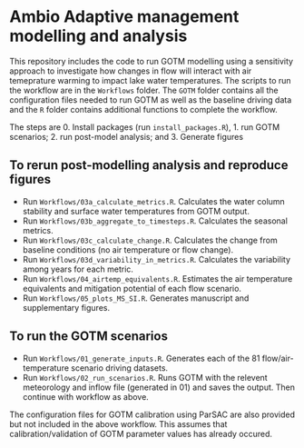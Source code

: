 # Ambio Adaptive management modelling and analysis
This repository includes the code to run GOTM modelling using a sensitivity approach to investigate how changes in flow will interact with air temeprature warming to impact lake water temperatures. 
The scripts to run the workflow are in the `Workflows` folder. The `GOTM` folder contains all the configuration files needed to run GOTM as well as the baseline driving data and the `R` folder contains additional functions to complete the workflow. 

The steps are 0. Install packages (run `install_packages.R`), 1. run GOTM scenarios; 2. run post-model analysis; and 3. Generate figures


## To rerun post-modelling analysis and reproduce figures
- Run `Workflows/03a_calculate_metrics.R`. Calculates the water column stability and surface water temperatures from GOTM output. 
- Run `Workflows/03b_aggregate_to_timesteps.R`. Calculates the seasonal metrics.
- Run `Workflows/03c_calculate_change.R`. Calculates the change from baseline conditions (no air temperature or flow change).
- Run `Workflows/03d_variability_in_metrics.R`. Calculates the variability among years for each metric.
- Run `Workflows/04_airtemp_equivalents.R`. Estimates the air temperature equivalents and mitigation potential of each flow scenario. 
- Run `Workflows/05_plots_MS_SI.R`. Generates manuscript and supplementary figures. 
  
## To run the GOTM scenarios
- Run `Workflows/01_generate_inputs.R`. Generates each of the 81 flow/air-temperature scenario driving datasets.
- Run `Workflows/02_run_scenarios.R`. Runs GOTM with the relevent meteorology and inflow file (generated in 01) and saves the output. 
Then continue with workflow as above.

The configuration files for GOTM calibration using ParSAC are also provided but not included in the above workflow. This assumes that calibration/validation of GOTM parameter values has already occured. 

